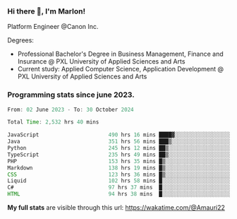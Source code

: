 
### Hi there 👋, I'm Marlon!

Platform Engineer @Canon Inc.

Degrees: 
- Professional Bachelor's Degree in Business Management, Finance and Insurance @ PXL University of Applied Sciences and Arts
- Current study: Applied Computer Science, Application Development @ PXL University of Applied Sciences and Arts

### Programming stats since june 2023.
<!--START_SECTION:waka-->

```java
From: 02 June 2023 - To: 30 October 2024

Total Time: 2,532 hrs 40 mins

JavaScript                      490 hrs 16 mins ████▓░░░░░░░░░░░░░░░░░░░░   19.03 %
Java                            351 hrs 56 mins ███▒░░░░░░░░░░░░░░░░░░░░░   13.66 %
Python                          245 hrs 12 mins ██▒░░░░░░░░░░░░░░░░░░░░░░   09.52 %
TypeScript                      235 hrs 49 mins ██▒░░░░░░░░░░░░░░░░░░░░░░   09.15 %
PHP                             153 hrs 35 mins █▒░░░░░░░░░░░░░░░░░░░░░░░   05.96 %
Markdown                        138 hrs 19 mins █▒░░░░░░░░░░░░░░░░░░░░░░░   05.37 %
CSS                             123 hrs 36 mins █▒░░░░░░░░░░░░░░░░░░░░░░░   04.80 %
Liquid                          102 hrs 58 mins █░░░░░░░░░░░░░░░░░░░░░░░░   04.00 %
C#                              97 hrs 37 mins  █░░░░░░░░░░░░░░░░░░░░░░░░   03.79 %
HTML                            94 hrs 38 mins  █░░░░░░░░░░░░░░░░░░░░░░░░   03.67 %
```

<!--END_SECTION:waka-->
**My full stats** are visible through this url: https://wakatime.com/@Amauri22
